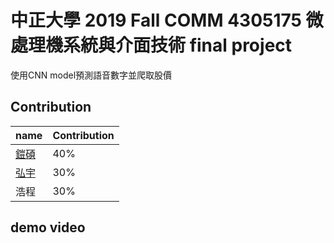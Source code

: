 # 中正大學 2019 Fall COMM 4305175 微處理機系統與介面技術 final project
使用CNN model預測語音數字並爬取股價

## Contribution
|name|Contribution|
|-------|----------|
| [鎧碩](https://github.com/henk2525) |40%|
| [弘宇](https://github.com/eric0318) |30%|
|浩程|30%|



## demo video

